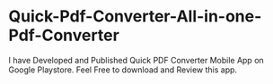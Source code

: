 # Quick-Pdf-Converter-All-in-one-Pdf-Converter
I have Developed and Published Quick PDF Converter Mobile App on Google Playstore. Feel Free to download and Review this app.
